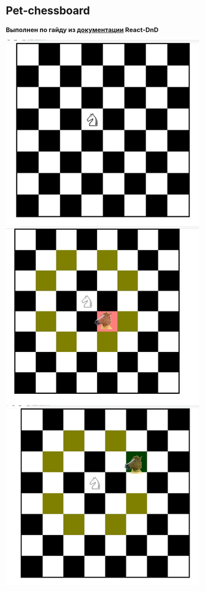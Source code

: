 # Pet-chessboard

### Выполнен по гайду из [документации](https://react-dnd.github.io/react-dnd/docs/tutorial) React-DnD

![screen1](/src/images/1.jpg)
![screen2](/src/images/2.jpg)
![screen3](/src/images/3.jpg)